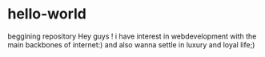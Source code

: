 # hello-world
beggining repository
Hey guys !
i have interest in webdevelopment with the main backbones of internet:)
and also wanna settle in luxury and loyal life;)
